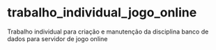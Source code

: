 # trabalho_individual_jogo_online
Trabalho individual para criação e manutenção da disciplina banco de dados para servidor de jogo online
